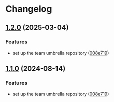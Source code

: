 # Changelog

## [1.2.0](https://github.com/canonical/identity-team/compare/identity-hall-v1.1.0...identity-hall-v1.2.0) (2025-03-04)


### Features

* set up the team umbrella repository ([008e719](https://github.com/canonical/identity-team/commit/008e719725edf30127554142c251712f7dda111a))

## [1.1.0](https://github.com/canonical/identity-team/compare/identity-hall-v1.0.0...identity-hall-v1.1.0) (2024-08-14)


### Features

* set up the team umbrella repository ([008e719](https://github.com/canonical/identity-team/commit/008e719725edf30127554142c251712f7dda111a))
